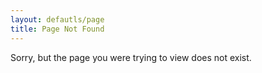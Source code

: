 ```yaml
---
layout: defautls/page
title: Page Not Found
---
```


Sorry, but the page you were trying to view does not exist.